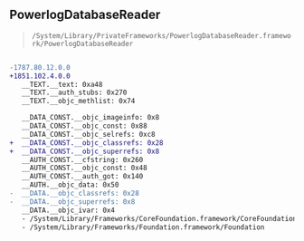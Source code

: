 ## PowerlogDatabaseReader

> `/System/Library/PrivateFrameworks/PowerlogDatabaseReader.framework/PowerlogDatabaseReader`

```diff

-1787.80.12.0.0
+1851.102.4.0.0
   __TEXT.__text: 0xa48
   __TEXT.__auth_stubs: 0x270
   __TEXT.__objc_methlist: 0x74

   __DATA_CONST.__objc_imageinfo: 0x8
   __DATA_CONST.__objc_const: 0x88
   __DATA_CONST.__objc_selrefs: 0xc8
+  __DATA_CONST.__objc_classrefs: 0x28
+  __DATA_CONST.__objc_superrefs: 0x8
   __AUTH_CONST.__cfstring: 0x260
   __AUTH_CONST.__objc_const: 0x48
   __AUTH_CONST.__auth_got: 0x140
   __AUTH.__objc_data: 0x50
-  __DATA.__objc_classrefs: 0x28
-  __DATA.__objc_superrefs: 0x8
   __DATA.__objc_ivar: 0x4
   - /System/Library/Frameworks/CoreFoundation.framework/CoreFoundation
   - /System/Library/Frameworks/Foundation.framework/Foundation

```
